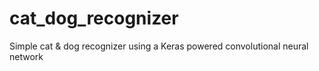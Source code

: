 # cat_dog_recognizer
Simple cat &amp; dog recognizer using a Keras powered convolutional neural network
